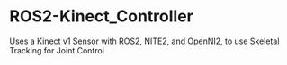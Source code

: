 # ROS2-Kinect_Controller

Uses a Kinect v1 Sensor with ROS2, NITE2, and OpenNI2, to use Skeletal Tracking for Joint Control

